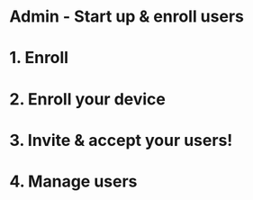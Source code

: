 # Admin - Start up & enroll users

# 1. Enroll
<SlideDeck deckPath="ios/deployapp/02-fighter"/>

# 2. Enroll your device
<SlideDeck deckPath="ios/deployapp/01-admin-start"/>

# 3. Invite & accept your users!
<SlideDeck deckPath="ios/deployapp/01-admin-start"/>

# 4. Manage users 
<SlideDeck deckPath="ios/deployapp/01-admin-start"/>